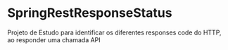 # SpringRestResponseStatus

Projeto de Estudo para identificar os diferentes responses code do HTTP, ao responder uma chamada API
